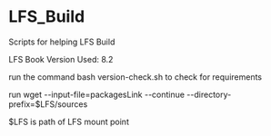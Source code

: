 # LFS_Build
Scripts for helping LFS Build  

LFS Book Version Used: 8.2  

run the command bash version-check.sh to check for requirements  

run wget --input-file=packagesLink --continue --directory-prefix=$LFS/sources  

$LFS is path of LFS mount point
